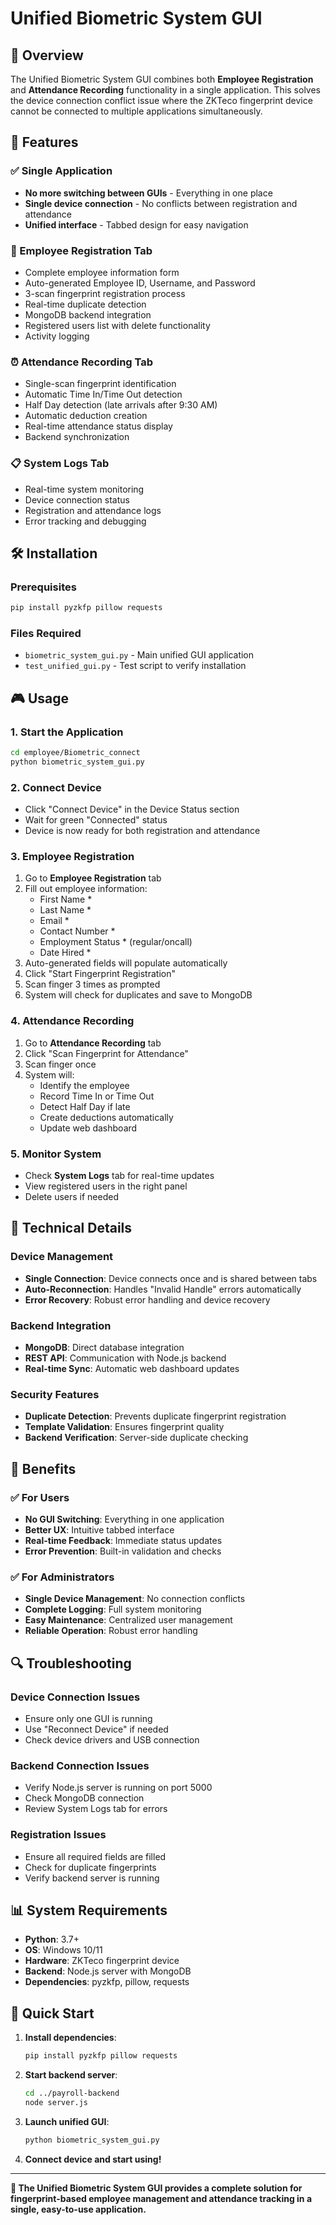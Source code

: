 # Unified Biometric System GUI

## 🎯 Overview

The Unified Biometric System GUI combines both **Employee Registration** and **Attendance Recording** functionality in a single application. This solves the device connection conflict issue where the ZKTeco fingerprint device cannot be connected to multiple applications simultaneously.

## 🚀 Features

### ✅ Single Application
- **No more switching between GUIs** - Everything in one place
- **Single device connection** - No conflicts between registration and attendance
- **Unified interface** - Tabbed design for easy navigation

### 📝 Employee Registration Tab
- Complete employee information form
- Auto-generated Employee ID, Username, and Password
- 3-scan fingerprint registration process
- Real-time duplicate detection
- MongoDB backend integration
- Registered users list with delete functionality
- Activity logging

### ⏰ Attendance Recording Tab
- Single-scan fingerprint identification
- Automatic Time In/Time Out detection
- Half Day detection (late arrivals after 9:30 AM)
- Automatic deduction creation
- Real-time attendance status display
- Backend synchronization

### 📋 System Logs Tab
- Real-time system monitoring
- Device connection status
- Registration and attendance logs
- Error tracking and debugging

## 🛠️ Installation

### Prerequisites
```bash
pip install pyzkfp pillow requests
```

### Files Required
- `biometric_system_gui.py` - Main unified GUI application
- `test_unified_gui.py` - Test script to verify installation

## 🎮 Usage

### 1. Start the Application
```bash
cd employee/Biometric_connect
python biometric_system_gui.py
```

### 2. Connect Device
- Click "Connect Device" in the Device Status section
- Wait for green "Connected" status
- Device is now ready for both registration and attendance

### 3. Employee Registration
1. Go to **Employee Registration** tab
2. Fill out employee information:
   - First Name *
   - Last Name *
   - Email *
   - Contact Number *
   - Employment Status * (regular/oncall)
   - Date Hired *
3. Auto-generated fields will populate automatically
4. Click "Start Fingerprint Registration"
5. Scan finger 3 times as prompted
6. System will check for duplicates and save to MongoDB

### 4. Attendance Recording
1. Go to **Attendance Recording** tab
2. Click "Scan Fingerprint for Attendance"
3. Scan finger once
4. System will:
   - Identify the employee
   - Record Time In or Time Out
   - Detect Half Day if late
   - Create deductions automatically
   - Update web dashboard

### 5. Monitor System
- Check **System Logs** tab for real-time updates
- View registered users in the right panel
- Delete users if needed

## 🔧 Technical Details

### Device Management
- **Single Connection**: Device connects once and is shared between tabs
- **Auto-Reconnection**: Handles "Invalid Handle" errors automatically
- **Error Recovery**: Robust error handling and device recovery

### Backend Integration
- **MongoDB**: Direct database integration
- **REST API**: Communication with Node.js backend
- **Real-time Sync**: Automatic web dashboard updates

### Security Features
- **Duplicate Detection**: Prevents duplicate fingerprint registration
- **Template Validation**: Ensures fingerprint quality
- **Backend Verification**: Server-side duplicate checking

## 🎉 Benefits

### ✅ For Users
- **No GUI Switching**: Everything in one application
- **Better UX**: Intuitive tabbed interface
- **Real-time Feedback**: Immediate status updates
- **Error Prevention**: Built-in validation and checks

### ✅ For Administrators
- **Single Device Management**: No connection conflicts
- **Complete Logging**: Full system monitoring
- **Easy Maintenance**: Centralized user management
- **Reliable Operation**: Robust error handling

## 🔍 Troubleshooting

### Device Connection Issues
- Ensure only one GUI is running
- Use "Reconnect Device" if needed
- Check device drivers and USB connection

### Backend Connection Issues
- Verify Node.js server is running on port 5000
- Check MongoDB connection
- Review System Logs tab for errors

### Registration Issues
- Ensure all required fields are filled
- Check for duplicate fingerprints
- Verify backend server is running

## 📊 System Requirements

- **Python**: 3.7+
- **OS**: Windows 10/11
- **Hardware**: ZKTeco fingerprint device
- **Backend**: Node.js server with MongoDB
- **Dependencies**: pyzkfp, pillow, requests

## 🚀 Quick Start

1. **Install dependencies**:
   ```bash
   pip install pyzkfp pillow requests
   ```

2. **Start backend server**:
   ```bash
   cd ../payroll-backend
   node server.js
   ```

3. **Launch unified GUI**:
   ```bash
   python biometric_system_gui.py
   ```

4. **Connect device and start using!**

---

**🎯 The Unified Biometric System GUI provides a complete solution for fingerprint-based employee management and attendance tracking in a single, easy-to-use application.**
